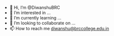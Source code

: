- 👋 Hi, I’m @DiwanshuBRC
- 👀 I’m interested in ...
- 🌱 I’m currently learning ...
- 💞️ I’m looking to collaborate on ...
- 📫 How to reach me diwanshu@brccollege.edu.in

<!---
DiwanshuBRC/DiwanshuBRC is a ✨ special ✨ repository because its `README.md` (this file) appears on your GitHub profile.
You can click the Preview link to take a look at your changes.
--->
